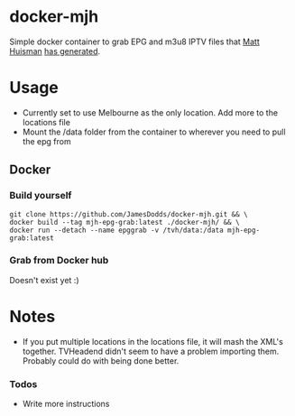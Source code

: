 # docker-mjh
Simple docker container to grab EPG and m3u8 IPTV files that [Matt Huisman] [has generated](https://www.matthuisman.nz/2019/02/libreelec-tvheadend-iptv-freeview-au.html). 


# Usage
- Currently set to use Melbourne as the only location. Add more to the locations file
- Mount the /data folder from the container to wherever you need to pull the epg from

## Docker

### Build yourself
```
git clone https://github.com/JamesDodds/docker-mjh.git && \
docker build --tag mjh-epg-grab:latest ./docker-mjh/ && \
docker run --detach --name epggrab -v /tvh/data:/data mjh-epg-grab:latest
```

### Grab from Docker hub
Doesn't exist yet :)

# Notes
- If you put multiple locations in the locations file, it will mash the XML's together. TVHeadend didn't seem to have a problem importing them. Probably could do with being done better.

### Todos

 - Write more instructions



[Matt Huisman]: <https://www.matthuisman.nz/>